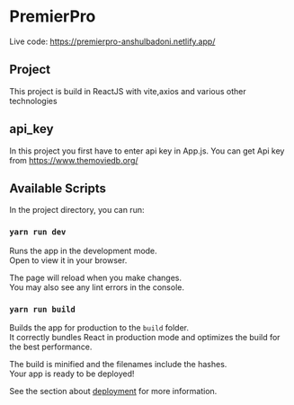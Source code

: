 # PremierPro

Live code: https://premierpro-anshulbadoni.netlify.app/

##  Project 

This project is build in ReactJS with vite,axios and various other technologies

## api_key

In this project you first have to enter api key in App.js. You can get Api key from https://www.themoviedb.org/

## Available Scripts

In the project directory, you can run:

### `yarn run dev`

Runs the app in the development mode.\
Open to view it in your browser.

The page will reload when you make changes.\
You may also see any lint errors in the console.

### `yarn run build`

Builds the app for production to the `build` folder.\
It correctly bundles React in production mode and optimizes the build for the best performance.

The build is minified and the filenames include the hashes.\
Your app is ready to be deployed!

See the section about [deployment](https://facebook.github.io/create-react-app/docs/deployment) for more information.

